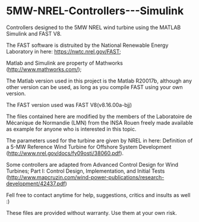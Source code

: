 # 5MW-NREL-Controllers---Simulink
Controllers designed to the 5MW NREL wind turbine using the MATLAB Simulink and FAST V8.

The FAST software is distruited by the National Renewable Energy Laboratory in here: https://nwtc.nrel.gov/FAST;

Matlab and Simulink are property of Mathworks (http://www.mathworks.com/);

The Matlab version used in this project is the Matlab R20017b, although any other version can be used, as long as you compile FAST using your own version.

The FAST version used was FAST V8(v8.16.00a-bjj)

The files contained here are modified by the members of the Laboratoire de Mécanique de Normandie (LMN) from the INSA Rouen freely made available as example for anyone who is interested in this topic.

The parameters used for the turbine are given by NREL in here: Definition of a 5-MW Reference Wind Turbine for Offshore System Development (http://www.nrel.gov/docs/fy09osti/38060.pdf).

Some controllers are adapted from Advanced Control Design for Wind Turbines; Part I: Control Design, Implementation, and Initial Tests  (http://www.mapcruzin.com/wind-power-publications/research-development/42437.pdf)


Fell free to contact anytime for help, suggestions, critics and insults as well :)

These files are provided without warranty. Use them at your own risk.
